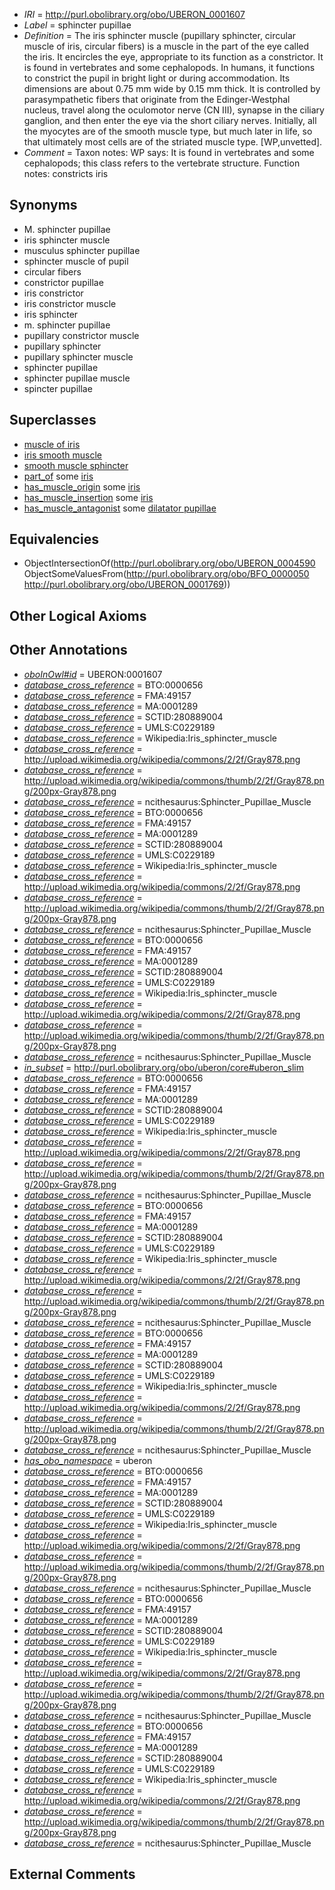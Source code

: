  * *IRI* = http://purl.obolibrary.org/obo/UBERON_0001607
 * *Label* = sphincter pupillae
 * *Definition* = The iris sphincter muscle (pupillary sphincter, circular muscle of iris, circular fibers) is a muscle in the part of the eye called the iris. It encircles the eye, appropriate to its function as a constrictor. It is found in vertebrates and some cephalopods. In humans, it functions to constrict the pupil in bright light or during accommodation. Its dimensions are about 0.75 mm wide by 0.15 mm thick. It is controlled by parasympathetic fibers that originate from the Edinger-Westphal nucleus, travel along the oculomotor nerve (CN III), synapse in the ciliary ganglion, and then enter the eye via the short ciliary nerves. Initially, all the myocytes are of the smooth muscle type, but much later in life, so that ultimately most cells are of the striated muscle type. [WP,unvetted].
 * *Comment* = Taxon notes: WP says: It is found in vertebrates and some cephalopods; this class refers to the vertebrate structure. Function notes: constricts iris

## Synonyms

 * M. sphincter pupillae
 * iris sphincter muscle
 * musculus sphincter pupillae
 * sphincter muscle of pupil
 * circular fibers
 * constrictor pupillae
 * iris constrictor
 * iris constrictor muscle
 * iris sphincter
 * m. sphincter pupillae
 * pupillary constrictor muscle
 * pupillary sphincter
 * pupillary sphincter muscle
 * sphincter pupillae
 * sphincter pupillae muscle
 * spincter pupillae

## Superclasses

 * [muscle of iris](../../UBERON/06/UBERON_0001606.md)
 * [iris smooth muscle](../../UBERON/34/UBERON_0004234.md)
 * [smooth muscle sphincter](../../UBERON/21/UBERON_0007521.md)
 * [part_of](../../BFO/50/BFO_0000050.md) some [iris](../../UBERON/69/UBERON_0001769.md)
 * [has_muscle_origin](../../RO/72/RO_0002372.md) some [iris](../../UBERON/69/UBERON_0001769.md)
 * [has_muscle_insertion](../../RO/73/RO_0002373.md) some [iris](../../UBERON/69/UBERON_0001769.md)
 * [has_muscle_antagonist](../../core#has/st/core#has_muscle_antagonist.md) some [dilatator pupillae](../../UBERON/08/UBERON_0001608.md)

## Equivalencies

 * ObjectIntersectionOf(<http://purl.obolibrary.org/obo/UBERON_0004590> ObjectSomeValuesFrom(<http://purl.obolibrary.org/obo/BFO_0000050> <http://purl.obolibrary.org/obo/UBERON_0001769>))

## Other Logical Axioms


## Other Annotations

 * *[oboInOwl#id](../../id/oboInOwl#id.md)* = UBERON:0001607
 * *[database_cross_reference](../../ef/oboInOwl#hasDbXref.md)* = BTO:0000656
 * *[database_cross_reference](../../ef/oboInOwl#hasDbXref.md)* = FMA:49157
 * *[database_cross_reference](../../ef/oboInOwl#hasDbXref.md)* = MA:0001289
 * *[database_cross_reference](../../ef/oboInOwl#hasDbXref.md)* = SCTID:280889004
 * *[database_cross_reference](../../ef/oboInOwl#hasDbXref.md)* = UMLS:C0229189
 * *[database_cross_reference](../../ef/oboInOwl#hasDbXref.md)* = Wikipedia:Iris_sphincter_muscle
 * *[database_cross_reference](../../ef/oboInOwl#hasDbXref.md)* = http://upload.wikimedia.org/wikipedia/commons/2/2f/Gray878.png
 * *[database_cross_reference](../../ef/oboInOwl#hasDbXref.md)* = http://upload.wikimedia.org/wikipedia/commons/thumb/2/2f/Gray878.png/200px-Gray878.png
 * *[database_cross_reference](../../ef/oboInOwl#hasDbXref.md)* = ncithesaurus:Sphincter_Pupillae_Muscle
 * *[database_cross_reference](../../ef/oboInOwl#hasDbXref.md)* = BTO:0000656
 * *[database_cross_reference](../../ef/oboInOwl#hasDbXref.md)* = FMA:49157
 * *[database_cross_reference](../../ef/oboInOwl#hasDbXref.md)* = MA:0001289
 * *[database_cross_reference](../../ef/oboInOwl#hasDbXref.md)* = SCTID:280889004
 * *[database_cross_reference](../../ef/oboInOwl#hasDbXref.md)* = UMLS:C0229189
 * *[database_cross_reference](../../ef/oboInOwl#hasDbXref.md)* = Wikipedia:Iris_sphincter_muscle
 * *[database_cross_reference](../../ef/oboInOwl#hasDbXref.md)* = http://upload.wikimedia.org/wikipedia/commons/2/2f/Gray878.png
 * *[database_cross_reference](../../ef/oboInOwl#hasDbXref.md)* = http://upload.wikimedia.org/wikipedia/commons/thumb/2/2f/Gray878.png/200px-Gray878.png
 * *[database_cross_reference](../../ef/oboInOwl#hasDbXref.md)* = ncithesaurus:Sphincter_Pupillae_Muscle
 * *[database_cross_reference](../../ef/oboInOwl#hasDbXref.md)* = BTO:0000656
 * *[database_cross_reference](../../ef/oboInOwl#hasDbXref.md)* = FMA:49157
 * *[database_cross_reference](../../ef/oboInOwl#hasDbXref.md)* = MA:0001289
 * *[database_cross_reference](../../ef/oboInOwl#hasDbXref.md)* = SCTID:280889004
 * *[database_cross_reference](../../ef/oboInOwl#hasDbXref.md)* = UMLS:C0229189
 * *[database_cross_reference](../../ef/oboInOwl#hasDbXref.md)* = Wikipedia:Iris_sphincter_muscle
 * *[database_cross_reference](../../ef/oboInOwl#hasDbXref.md)* = http://upload.wikimedia.org/wikipedia/commons/2/2f/Gray878.png
 * *[database_cross_reference](../../ef/oboInOwl#hasDbXref.md)* = http://upload.wikimedia.org/wikipedia/commons/thumb/2/2f/Gray878.png/200px-Gray878.png
 * *[database_cross_reference](../../ef/oboInOwl#hasDbXref.md)* = ncithesaurus:Sphincter_Pupillae_Muscle
 * *[in_subset](../../et/oboInOwl#inSubset.md)* = http://purl.obolibrary.org/obo/uberon/core#uberon_slim
 * *[database_cross_reference](../../ef/oboInOwl#hasDbXref.md)* = BTO:0000656
 * *[database_cross_reference](../../ef/oboInOwl#hasDbXref.md)* = FMA:49157
 * *[database_cross_reference](../../ef/oboInOwl#hasDbXref.md)* = MA:0001289
 * *[database_cross_reference](../../ef/oboInOwl#hasDbXref.md)* = SCTID:280889004
 * *[database_cross_reference](../../ef/oboInOwl#hasDbXref.md)* = UMLS:C0229189
 * *[database_cross_reference](../../ef/oboInOwl#hasDbXref.md)* = Wikipedia:Iris_sphincter_muscle
 * *[database_cross_reference](../../ef/oboInOwl#hasDbXref.md)* = http://upload.wikimedia.org/wikipedia/commons/2/2f/Gray878.png
 * *[database_cross_reference](../../ef/oboInOwl#hasDbXref.md)* = http://upload.wikimedia.org/wikipedia/commons/thumb/2/2f/Gray878.png/200px-Gray878.png
 * *[database_cross_reference](../../ef/oboInOwl#hasDbXref.md)* = ncithesaurus:Sphincter_Pupillae_Muscle
 * *[database_cross_reference](../../ef/oboInOwl#hasDbXref.md)* = BTO:0000656
 * *[database_cross_reference](../../ef/oboInOwl#hasDbXref.md)* = FMA:49157
 * *[database_cross_reference](../../ef/oboInOwl#hasDbXref.md)* = MA:0001289
 * *[database_cross_reference](../../ef/oboInOwl#hasDbXref.md)* = SCTID:280889004
 * *[database_cross_reference](../../ef/oboInOwl#hasDbXref.md)* = UMLS:C0229189
 * *[database_cross_reference](../../ef/oboInOwl#hasDbXref.md)* = Wikipedia:Iris_sphincter_muscle
 * *[database_cross_reference](../../ef/oboInOwl#hasDbXref.md)* = http://upload.wikimedia.org/wikipedia/commons/2/2f/Gray878.png
 * *[database_cross_reference](../../ef/oboInOwl#hasDbXref.md)* = http://upload.wikimedia.org/wikipedia/commons/thumb/2/2f/Gray878.png/200px-Gray878.png
 * *[database_cross_reference](../../ef/oboInOwl#hasDbXref.md)* = ncithesaurus:Sphincter_Pupillae_Muscle
 * *[database_cross_reference](../../ef/oboInOwl#hasDbXref.md)* = BTO:0000656
 * *[database_cross_reference](../../ef/oboInOwl#hasDbXref.md)* = FMA:49157
 * *[database_cross_reference](../../ef/oboInOwl#hasDbXref.md)* = MA:0001289
 * *[database_cross_reference](../../ef/oboInOwl#hasDbXref.md)* = SCTID:280889004
 * *[database_cross_reference](../../ef/oboInOwl#hasDbXref.md)* = UMLS:C0229189
 * *[database_cross_reference](../../ef/oboInOwl#hasDbXref.md)* = Wikipedia:Iris_sphincter_muscle
 * *[database_cross_reference](../../ef/oboInOwl#hasDbXref.md)* = http://upload.wikimedia.org/wikipedia/commons/2/2f/Gray878.png
 * *[database_cross_reference](../../ef/oboInOwl#hasDbXref.md)* = http://upload.wikimedia.org/wikipedia/commons/thumb/2/2f/Gray878.png/200px-Gray878.png
 * *[database_cross_reference](../../ef/oboInOwl#hasDbXref.md)* = ncithesaurus:Sphincter_Pupillae_Muscle
 * *[has_obo_namespace](../../ce/oboInOwl#hasOBONamespace.md)* = uberon
 * *[database_cross_reference](../../ef/oboInOwl#hasDbXref.md)* = BTO:0000656
 * *[database_cross_reference](../../ef/oboInOwl#hasDbXref.md)* = FMA:49157
 * *[database_cross_reference](../../ef/oboInOwl#hasDbXref.md)* = MA:0001289
 * *[database_cross_reference](../../ef/oboInOwl#hasDbXref.md)* = SCTID:280889004
 * *[database_cross_reference](../../ef/oboInOwl#hasDbXref.md)* = UMLS:C0229189
 * *[database_cross_reference](../../ef/oboInOwl#hasDbXref.md)* = Wikipedia:Iris_sphincter_muscle
 * *[database_cross_reference](../../ef/oboInOwl#hasDbXref.md)* = http://upload.wikimedia.org/wikipedia/commons/2/2f/Gray878.png
 * *[database_cross_reference](../../ef/oboInOwl#hasDbXref.md)* = http://upload.wikimedia.org/wikipedia/commons/thumb/2/2f/Gray878.png/200px-Gray878.png
 * *[database_cross_reference](../../ef/oboInOwl#hasDbXref.md)* = ncithesaurus:Sphincter_Pupillae_Muscle
 * *[database_cross_reference](../../ef/oboInOwl#hasDbXref.md)* = BTO:0000656
 * *[database_cross_reference](../../ef/oboInOwl#hasDbXref.md)* = FMA:49157
 * *[database_cross_reference](../../ef/oboInOwl#hasDbXref.md)* = MA:0001289
 * *[database_cross_reference](../../ef/oboInOwl#hasDbXref.md)* = SCTID:280889004
 * *[database_cross_reference](../../ef/oboInOwl#hasDbXref.md)* = UMLS:C0229189
 * *[database_cross_reference](../../ef/oboInOwl#hasDbXref.md)* = Wikipedia:Iris_sphincter_muscle
 * *[database_cross_reference](../../ef/oboInOwl#hasDbXref.md)* = http://upload.wikimedia.org/wikipedia/commons/2/2f/Gray878.png
 * *[database_cross_reference](../../ef/oboInOwl#hasDbXref.md)* = http://upload.wikimedia.org/wikipedia/commons/thumb/2/2f/Gray878.png/200px-Gray878.png
 * *[database_cross_reference](../../ef/oboInOwl#hasDbXref.md)* = ncithesaurus:Sphincter_Pupillae_Muscle
 * *[database_cross_reference](../../ef/oboInOwl#hasDbXref.md)* = BTO:0000656
 * *[database_cross_reference](../../ef/oboInOwl#hasDbXref.md)* = FMA:49157
 * *[database_cross_reference](../../ef/oboInOwl#hasDbXref.md)* = MA:0001289
 * *[database_cross_reference](../../ef/oboInOwl#hasDbXref.md)* = SCTID:280889004
 * *[database_cross_reference](../../ef/oboInOwl#hasDbXref.md)* = UMLS:C0229189
 * *[database_cross_reference](../../ef/oboInOwl#hasDbXref.md)* = Wikipedia:Iris_sphincter_muscle
 * *[database_cross_reference](../../ef/oboInOwl#hasDbXref.md)* = http://upload.wikimedia.org/wikipedia/commons/2/2f/Gray878.png
 * *[database_cross_reference](../../ef/oboInOwl#hasDbXref.md)* = http://upload.wikimedia.org/wikipedia/commons/thumb/2/2f/Gray878.png/200px-Gray878.png
 * *[database_cross_reference](../../ef/oboInOwl#hasDbXref.md)* = ncithesaurus:Sphincter_Pupillae_Muscle

## External Comments

